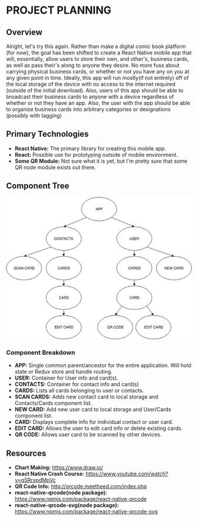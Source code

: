 # PROJECT PLANNING
## Overview
Alright, let's try this again. Rather than make a digital comic book platform (for now), the goal has been shifted to create a React Native mobile app that will, essentially, allow users to store their own, and other's, business cards, as well as pass their's along to anyone they desire. No more fuss about carrying physical business cards, or whether or not you have any on you at any given point in time. Ideally, this app will run mostly(if not entirely) off of the local storage of the device with no access to the internet required (outside of the initial download). Also, users of this app should be able to broadcast their business cards to anyone with a device regardless of whether or not they have an app. Also, the user with the app should be able to organize business cards into arbitrary categories or designations (possibly with tagging)

## Primary Technologies
* **React Native:** The primary library for creating this mobile app.
* **React:** Possible use for prototyping outside of mobile environment.
* **Some QR Module:** Not sure what it is yet, but I'm pretty sure that some QR node module exists out there.

## Component Tree
![alt text](./assets/img/component_tree.jpg)

### Component Breakdown
* **APP:** Single common parent/ancestor for the entire application. Will hold state or Redux store and handle routing.
* **USER:** Container for User info and card(s).
* **CONTACTS:** Container for contact info and card(s)
* **CARDS:** Lists all cards belonging to user or contacts.
* **SCAN CARDS:** Adds new contact card to local storage and Contacts/Cards component list.
* **NEW CARD:** Add new user card to local storage and User/Cards component list.
* **CARD:** Displays complete info for individual contact or user card.
* **EDIT CARD:** Allows the user to edit card info or delete existing cards.
* **QR CODE:** Allows user card to be scanned by other devices.


## Resources
* **Chart Making:** https://www.draw.io/
* **React Native Crash Course:** https://www.youtube.com/watch?v=qSRrxpdMpVc
* **QR Code Info:** http://qrcode.meetheed.com/index.php
* **react-native-qrcode(node package):** https://www.npmjs.com/package/react-native-qrcode
* **react-native-qrcode-svg(node package):** https://www.npmjs.com/package/react-native-qrcode-svg

